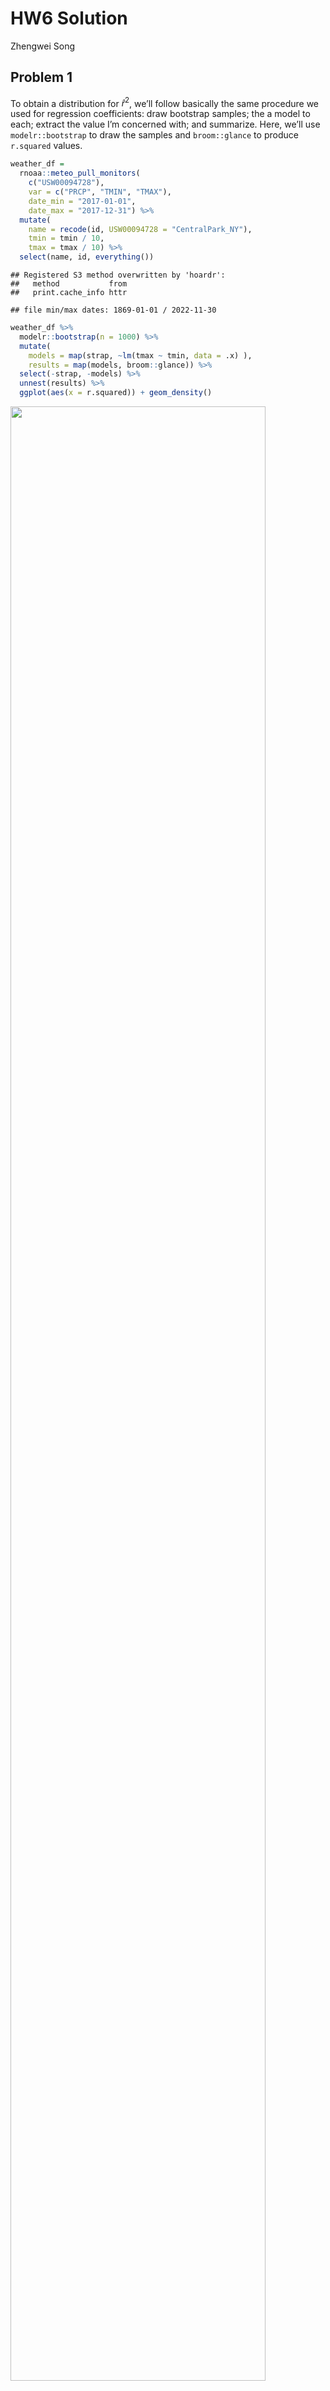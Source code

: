 HW6 Solution
================
Zhengwei Song

## Problem 1

To obtain a distribution for $\hat{r}^2$, we’ll follow basically the
same procedure we used for regression coefficients: draw bootstrap
samples; the a model to each; extract the value I’m concerned with; and
summarize. Here, we’ll use `modelr::bootstrap` to draw the samples and
`broom::glance` to produce `r.squared` values.

``` r
weather_df = 
  rnoaa::meteo_pull_monitors(
    c("USW00094728"),
    var = c("PRCP", "TMIN", "TMAX"), 
    date_min = "2017-01-01",
    date_max = "2017-12-31") %>%
  mutate(
    name = recode(id, USW00094728 = "CentralPark_NY"),
    tmin = tmin / 10,
    tmax = tmax / 10) %>%
  select(name, id, everything())
```

    ## Registered S3 method overwritten by 'hoardr':
    ##   method           from
    ##   print.cache_info httr

    ## file min/max dates: 1869-01-01 / 2022-11-30

``` r
weather_df %>% 
  modelr::bootstrap(n = 1000) %>% 
  mutate(
    models = map(strap, ~lm(tmax ~ tmin, data = .x) ),
    results = map(models, broom::glance)) %>% 
  select(-strap, -models) %>% 
  unnest(results) %>% 
  ggplot(aes(x = r.squared)) + geom_density()
```

<img src="p8105_hw6_zs2539_files/figure-gfm/unnamed-chunk-1-1.png" width="90%" />

In this example, the $\hat{r}^2$ value is high, and the upper bound at 1
may be a cause for the generally skewed shape of the distribution. If we
wanted to construct a confidence interval for $R^2$, we could take the
2.5% and 97.5% quantiles of the estimates across bootstrap samples.
However, because the shape isn’t symmetric, using the mean +/- 1.96
times the standard error probably wouldn’t work well.

We can produce a distribution for $\log(\beta_0 * \beta1)$ using a
similar approach, with a bit more wrangling before we make our plot.

``` r
weather_df %>% 
  modelr::bootstrap(n = 1000) %>% 
  mutate(
    models = map(strap, ~lm(tmax ~ tmin, data = .x) ),
    results = map(models, broom::tidy)) %>% 
  select(-strap, -models) %>% 
  unnest(results) %>% 
  select(id = `.id`, term, estimate) %>% 
  pivot_wider(
    names_from = term, 
    values_from = estimate) %>% 
  rename(beta0 = `(Intercept)`, beta1 = tmin) %>% 
  mutate(log_b0b1 = log(beta0 * beta1)) %>% 
  ggplot(aes(x = log_b0b1)) + geom_density()
```

<img src="p8105_hw6_zs2539_files/figure-gfm/unnamed-chunk-2-1.png" width="90%" />

As with $r^2$, this distribution is somewhat skewed and has some
outliers.

The point of this is not to say you should always use the bootstrap –
it’s possible to establish “large sample” distributions for strange
parameters / values / summaries in a lot of cases, and those are great
to have. But it is helpful to know that there’s a way to do inference
even in tough cases.

## Problem 2

## Importing the dataset

``` r
homicide_raw <- read_csv("https://raw.githubusercontent.com/washingtonpost/data-homicides/master/homicide-data.csv")
```

#### Creating a `city_state` variable, binary variable `resolution` indicating case disposition, omitting cities excluded victim race and Tulsa, AL with data entry mistake. Also, limiting `victim_race` is white or black, making `victim_age` numeric.

``` r
homicide_df = homicide_raw %>% 
    janitor::clean_names() %>%
    mutate(
        reported_date = as.Date(as.character(reported_date), format = "%Y%m%d"),
        city_state = str_c(city, state, sep = ", "),
        resolved = as.numeric(disposition == "Closed by arrest"),
        victim_age = as.numeric(victim_age),
        victim_race = fct_relevel(victim_race, "White")
    ) %>%
    relocate(city_state) %>%
    filter(city_state != c("Tulsa, AL","Dallas, TX","Phoenix, AZ","Kansas City, MO"),
           victim_race == c("White","Black"))
```

#### Applying `glm` to fit a logistic regression with resolved vs unresolved as the outcome; victim age, sex and race as predictors. Also, saving the output of `glm` as an R object.

``` r
baltimore_logistic = homicide_df %>%
    filter(city_state == "Baltimore, MD") %>%
    glm(resolved ~ victim_age + victim_race + victim_sex, data = ., family = binomial()) 
```

#### Applying the `broom::tidy` to the above object; Obtaining the estimate and confidence interval of the adjusted odds ratio, for solving homicides comparing male victims to female victims keeping all other variables fixed.

``` r
baltimore_logistic %>% 
  broom::tidy(conf.int = T) %>% 
  mutate(OR = exp(estimate),
         CI_Lower = exp(conf.low),
         CI_Upper = exp(conf.high)) %>%
  select(term, log_OR = estimate, OR,CI_Lower,CI_Upper, p.value) %>% 
  knitr::kable(align = "lrr",
               col.names = c("Term","Estimate","OR", "95% CI Lower", "95% CI Upper", "P-value"),
               digits = 3)
```

| Term             | Estimate |    OR | 95% CI Lower | 95% CI Upper | P-value |
|:-----------------|---------:|------:|:-------------|-------------:|--------:|
| (Intercept)      |    1.421 | 4.140 | 2.124        |        8.262 |   0.000 |
| victim_age       |   -0.011 | 0.989 | 0.980        |        0.999 |   0.027 |
| victim_raceBlack |   -0.923 | 0.397 | 0.239        |        0.655 |   0.000 |
| victim_sexMale   |   -0.940 | 0.391 | 0.265        |        0.572 |   0.000 |

- Keeping all other variables fixed, in Baltimore, MD, homicides in
  which the victim is male are significantly less like to be resolved
  than those in which the victim is female.

## Running `glm` for each of the cities in the dataset; Extracting the adjusted odds ratio and CI, for solving homicides comparing male victims to female victims;

``` r
allcities_logistic = homicide_df %>% 
  nest(data = -city_state) %>% 
  mutate(
    models = map(data, ~glm(resolved ~ victim_age + victim_race + victim_sex, data = ., family = binomial())),
    results = map(models, ~broom::tidy(.x, conf.int = T))) %>% 
  select(-data, -models) %>% 
  unnest(results)
```

``` r
allcities_or = allcities_logistic %>%
    mutate(term = fct_inorder(term),
         OR = exp(estimate),
         ci_lower = exp(conf.low),
         ci_upper = exp(conf.high)
         ) %>%
    select(city_state, term, log_OR = estimate, OR, ci_lower, ci_upper,p.value) %>%
    filter(term == "victim_sexMale")
    
    allcities_or %>% knitr::kable(align = "lrr",
               col.names = c("City, State","Term","Estimate","OR", "95% CI Lower", "95% CI Upper", "P-value"),
               digits = 3)
```

| City, State        |           Term | Estimate | OR    | 95% CI Lower | 95% CI Upper | P-value |
|:-------------------|---------------:|---------:|:------|-------------:|-------------:|:--------|
| Albuquerque, NM    | victim_sexMale |    0.736 | 2.088 |        0.693 |        6.359 | 0.188   |
| Atlanta, GA        | victim_sexMale |    0.296 | 1.344 |        0.797 |        2.248 | 0.262   |
| Baltimore, MD      | victim_sexMale |   -0.940 | 0.391 |        0.265 |        0.572 | 0.000   |
| Baton Rouge, LA    | victim_sexMale |   -1.373 | 0.253 |        0.096 |        0.593 | 0.003   |
| Birmingham, AL     | victim_sexMale |   -0.406 | 0.666 |        0.367 |        1.184 | 0.172   |
| Boston, MA         | victim_sexMale |   -0.068 | 0.934 |        0.401 |        2.199 | 0.874   |
| Buffalo, NY        | victim_sexMale |   -0.601 | 0.548 |        0.208 |        1.414 | 0.212   |
| Charlotte, NC      | victim_sexMale |   -0.425 | 0.654 |        0.311 |        1.294 | 0.239   |
| Chicago, IL        | victim_sexMale |   -0.923 | 0.397 |        0.301 |        0.525 | 0.000   |
| Cincinnati, OH     | victim_sexMale |   -1.009 | 0.364 |        0.157 |        0.774 | 0.012   |
| Columbus, OH       | victim_sexMale |   -0.497 | 0.609 |        0.363 |        1.005 | 0.055   |
| Denver, CO         | victim_sexMale |   -0.351 | 0.704 |        0.231 |        2.073 | 0.526   |
| Detroit, MI        | victim_sexMale |   -0.547 | 0.579 |        0.415 |        0.805 | 0.001   |
| Durham, NC         | victim_sexMale |   -0.342 | 0.710 |        0.199 |        2.207 | 0.570   |
| Fort Worth, TX     | victim_sexMale |   -0.344 | 0.709 |        0.353 |        1.395 | 0.324   |
| Fresno, CA         | victim_sexMale |    0.411 | 1.509 |        0.407 |        5.281 | 0.520   |
| Houston, TX        | victim_sexMale |   -0.637 | 0.529 |        0.370 |        0.750 | 0.000   |
| Indianapolis, IN   | victim_sexMale |   -0.041 | 0.960 |        0.621 |        1.476 | 0.852   |
| Jacksonville, FL   | victim_sexMale |   -0.700 | 0.497 |        0.321 |        0.761 | 0.001   |
| Las Vegas, NV      | victim_sexMale |   -0.142 | 0.868 |        0.540 |        1.379 | 0.552   |
| Long Beach, CA     | victim_sexMale |   -1.468 | 0.230 |        0.034 |        0.928 | 0.067   |
| Los Angeles, CA    | victim_sexMale |   -0.504 | 0.604 |        0.363 |        0.996 | 0.050   |
| Louisville, KY     | victim_sexMale |   -0.792 | 0.453 |        0.221 |        0.887 | 0.024   |
| Memphis, TN        | victim_sexMale |   -0.351 | 0.704 |        0.448 |        1.081 | 0.117   |
| Miami, FL          | victim_sexMale |   -0.891 | 0.410 |        0.199 |        0.834 | 0.014   |
| Milwaukee, wI      | victim_sexMale |   -0.404 | 0.668 |        0.398 |        1.096 | 0.117   |
| Minneapolis, MN    | victim_sexMale |    0.549 | 1.731 |        0.677 |        4.647 | 0.259   |
| Nashville, TN      | victim_sexMale |   -0.086 | 0.918 |        0.479 |        1.706 | 0.790   |
| New Orleans, LA    | victim_sexMale |   -0.622 | 0.537 |        0.340 |        0.848 | 0.007   |
| New York, NY       | victim_sexMale |   -2.069 | 0.126 |        0.036 |        0.340 | 0.000   |
| Oakland, CA        | victim_sexMale |   -0.705 | 0.494 |        0.264 |        0.915 | 0.026   |
| Oklahoma City, OK  | victim_sexMale |   -0.001 | 0.999 |        0.506 |        1.966 | 0.998   |
| Omaha, NE          | victim_sexMale |   -1.041 | 0.353 |        0.139 |        0.846 | 0.023   |
| Philadelphia, PA   | victim_sexMale |   -0.679 | 0.507 |        0.352 |        0.722 | 0.000   |
| Pittsburgh, PA     | victim_sexMale |   -0.555 | 0.574 |        0.302 |        1.077 | 0.086   |
| Richmond, VA       | victim_sexMale |   -0.340 | 0.712 |        0.219 |        1.963 | 0.535   |
| San Antonio, TX    | victim_sexMale |   -0.296 | 0.744 |        0.331 |        1.617 | 0.462   |
| Sacramento, CA     | victim_sexMale |   -0.449 | 0.638 |        0.246 |        1.572 | 0.338   |
| Savannah, GA       | victim_sexMale |   -0.624 | 0.536 |        0.180 |        1.499 | 0.243   |
| San Bernardino, CA | victim_sexMale |   -0.318 | 0.728 |        0.179 |        2.889 | 0.647   |
| San Diego, CA      | victim_sexMale |   -1.042 | 0.353 |        0.118 |        0.921 | 0.043   |
| San Francisco, CA  | victim_sexMale |   -0.910 | 0.403 |        0.125 |        1.111 | 0.096   |
| St. Louis, MO      | victim_sexMale |   -0.445 | 0.641 |        0.437 |        0.936 | 0.022   |
| Stockton, CA       | victim_sexMale |    0.165 | 1.180 |        0.374 |        3.832 | 0.778   |
| Tampa, FL          | victim_sexMale |   -1.156 | 0.315 |        0.061 |        1.284 | 0.124   |
| Tulsa, OK          | victim_sexMale |   -0.253 | 0.776 |        0.391 |        1.489 | 0.456   |
| Washington, DC     | victim_sexMale |   -0.552 | 0.576 |        0.336 |        0.966 | 0.040   |

#### Creating plot that shows the estimated ORs and CIs for each city

``` r
allcities_or %>% 
  mutate(city_state = fct_reorder(city_state, OR)) %>% 
  ggplot(aes(x = city_state, y = OR)) + 
  geom_point() +
  geom_errorbar(aes(ymin = ci_lower, ymax = ci_upper)) +
  theme(axis.text.x = element_text(angle = 60, hjust = 1)) +
   labs(
    title = "Estimated ORs and CIs for solved homicides of each city compared with female victim",
    x = "City, State",
    y = "Estimated ORs"
  )
```

<img src="p8105_hw6_zs2539_files/figure-gfm/unnamed-chunk-9-1.png" width="90%" />

- Holding all other variables constant, homicide cases with male victims
  are generally less likely to be solved compared to homicide cases with
  female victims because for most cities, the OR and its CI is less than
  1 compared to female victims. However, there are some cities where the
  CI includes 1, meaning that homicide cases with male and female
  victims are solved at no apparent difference.

## Problem 3

#### Loading and cleaning the data

``` r
birthweight_raw = read_csv("./data/birthweight.csv")

birthweight_df = birthweight_raw %>% 
    janitor::clean_names() %>%
    mutate(
        across(.cols = c(babysex, frace, malform, mrace), as.factor)
        ) %>%
  mutate(
      babysex = ifelse(babysex == "1", "male","female"),
      malform = ifelse(malform == "0", "absent","present"),
      frace = recode(frace, "1" = "White", "2" = "Black", "3" = "Asian", "4" = "Puerto Rican", "8" = "Other", "9" = "Unknown"),
      mrace = recode(mrace, "1" = "White", "2" = "Black", "3" = "Asian", "4" = "Puerto Rican", "8" = "Other")
         )
```

- `babysex`,`frace`,`malform` and `mrace` were converted from numeric to
  factor, because they are categorical variables.

- These categorical data were applied `recode` to make it more
  intuitive.

#### Missing data check

``` r
skimr::skim(birthweight_df)[c(2,4)] %>% t() %>% knitr::kable()
```

|               |         |         |       |       |       |         |     |       |         |         |          |         |        |        |         |         |       |      |        |        |
|:--------------|:--------|:--------|:------|:------|:------|:--------|:----|:------|:--------|:--------|:---------|:--------|:-------|:-------|:--------|:--------|:------|:-----|:-------|:-------|
| skim_variable | babysex | malform | frace | mrace | bhead | blength | bwt | delwt | fincome | gaweeks | menarche | mheight | momage | parity | pnumlbw | pnumsga | ppbmi | ppwt | smoken | wtgain |
| complete_rate | 1       | 1       | 1     | 1     | 1     | 1       | 1   | 1     | 1       | 1       | 1        | 1       | 1      | 1      | 1       | 1       | 1     | 1    | 1      | 1      |

- There is no missing data. The cleaned dataset contains 4342
  observations and 20 variables: babysex, bhead, blength, bwt, delwt,
  fincome, frace, gaweeks, malform, menarche, mheight, momage, mrace,
  parity, pnumlbw, pnumsga, ppbmi, ppwt, smoken, wtgain

#### The Correlations with Birth Weight

``` r
birthweight_raw %>% 
  cor_mat() %>%
  cor_gather() %>%
  filter(var1 %in% "bwt") %>%
  filter(!var2 %in% "bwt") %>%
  mutate(
    sig_p = ifelse(p < 0.01, T, F),
    cor_if_sig = ifelse(p < 0.01, cor, NA)
    ) %>% 
  ggplot(aes(
    x = var1, 
    y = var2, 
    fill = cor,
    label = round(cor_if_sig, 2))) + 
  geom_tile(color = "white") +   
  geom_text(
    color = "white",
    size = 4
  ) + 
  scale_x_discrete(
    labels = c("Birth Weight")
  ) + 
  labs(
    x = "Outcome",
    y = "Predictors",
    title = "Correlations between predictors and outcome",
    subtitle = "significant predictors at significance level 0.01",
    fill = "Correlation"
  )
```

<img src="p8105_hw6_zs2539_files/figure-gfm/unnamed-chunk-12-1.png" width="90%" />

- Based on t-test, the variables with p-value less than 0.01 are to be
  selected as potential predictors. To be simple, the continuous are to
  be selected.

#### Based on the correlation plot, and intuitively, `babysex`, `bhead`, `gaweeks`, `blength`, `wtgain`, `ppwt` are to be included as potential predictors; Hence we can build models on every subsets of these variables and choose the optimal one with the lowest BIC.

``` r
# find all possible subsets of variables
subsets = unlist(lapply(1:6, combn, x = c("babysex", "bhead", "blength", "wtgain", "ppwt","gaweeks"),  simplify = F), recursive = F)

calc_BIC = function(variables){
  
    formula = as.formula(paste("bwt", paste(variables, collapse = " + "), sep = "~"))
  
    model = lm(formula, birthweight_df)
  return(broom::glance(model) %>% pull("BIC"))
}

# calculate BIC value of every model
BICs = map(subsets, calc_BIC) %>% as_vector()

# choose model with the lowest BIC
index = which(BICs == min(BICs))[[1]]
variables = subsets[[index]]
formula = as.formula(paste("bwt", paste(variables, collapse = " + "), sep = "~"))
fit_optimal = lm(formula, birthweight_df)

birthweight_df %>% 
  add_residuals(fit_optimal) %>% 
  add_predictions(fit_optimal) %>% 
  ggplot(aes(x = pred, y =resid)) +
  geom_point() +
  labs(
    x = "Fitted values",
    y = "Residuals",
    title = "Model residuals vs fitted values"
  )
```

<img src="p8105_hw6_zs2539_files/figure-gfm/unnamed-chunk-13-1.png" width="90%" />

#### Collinearity Check for continuous variables

``` r
selected_variables =
  birthweight_df %>%
  select(bhead, blength, gaweeks, wtgain, ppwt, bwt)

chart.Correlation(selected_variables, method = "pearson")
```

<img src="p8105_hw6_zs2539_files/figure-gfm/unnamed-chunk-14-1.png" width="90%" />

- From the plot, among predictors, `bhead` vs `blength` or `gaweeks`,
  `blength` vs `gaweeks` showed a potential collinearity.

#### Final selection of continuous predictors, and intuitively, we can also include `babysex`.

``` r
selected_variables =
  birthweight_df %>%
  select(bhead, blength, gaweeks, bwt, babysex, mrace, wtgain, ppwt)
```

#### Fitting the linear model with finally selected predictors

``` r
fit_final <- lm(bwt ~ bhead + blength + gaweeks + babysex + mrace + wtgain + ppwt+ bhead:blength +
             bhead:blength:gaweeks, 
           data = selected_variables)
summary(fit_final) %>% 
  broom::tidy() %>%
  select(term, estimate, p.value)
```

    ## # A tibble: 12 × 3
    ##    term                    estimate  p.value
    ##    <chr>                      <dbl>    <dbl>
    ##  1 (Intercept)           -2295.     7.74e- 3
    ##  2 bhead                   -19.0    6.06e- 1
    ##  3 blength                 -27.3    2.76e- 1
    ##  4 gaweeks                  50.3    8.05e- 4
    ##  5 babysexmale             -35.4    3.49e- 5
    ##  6 mraceBlack             -127.     1.15e-44
    ##  7 mraceAsian              -54.1    2.04e- 1
    ##  8 mracePuerto Rican      -107.     1.11e- 8
    ##  9 wtgain                    3.99   6.34e-24
    ## 10 ppwt                      1.65   1.56e-14
    ## 11 bhead:blength             4.04   1.05e- 4
    ## 12 bhead:blength:gaweeks    -0.0236 9.33e- 3

``` r
summary(fit_final) %>% 
  broom::glance()
```

    ## # A tibble: 1 × 8
    ##   r.squared adj.r.squared sigma statistic p.value    df df.residual  nobs
    ##       <dbl>         <dbl> <dbl>     <dbl>   <dbl> <dbl>       <int> <dbl>
    ## 1     0.713         0.713  275.      980.       0    11        4330  4342

#### Residual plot

``` r
selected_variables %>%
  add_residuals(fit_final) %>%
  add_predictions(fit_final) %>%
  ggplot(aes(x = pred, y = resid)) +
  geom_point() +
  geom_smooth(method = "lm", se = FALSE) +
  labs(title = "Plot of the model residuals against fitted values",
       x = "Fitted Values", y = "Residuals") +
  theme(plot.title = element_text(hjust = 0.5, face = "bold"))
```

<img src="p8105_hw6_zs2539_files/figure-gfm/unnamed-chunk-17-1.png" width="90%" />

#### Comparison in terms of the cross-validated prediction error

``` r
set.seed(2022)
cv_dataset = selected_variables %>%
    crossv_mc(n = 100,test = 0.2)
  
cv_df = cv_dataset %>%
    mutate(
        train = map(train, as_tibble),
        test = map(test, as_tibble))

cv_df = cv_df %>%
    mutate(
        linear_mod1  = map(train, ~lm(bwt ~ bhead + blength + gaweeks + babysex + mrace+ wtgain + ppwt + bhead:blength + bhead:blength:gaweeks, data = .x)),
        linear_mod2  = map(train, ~lm(bwt ~ blength + gaweeks, data = .x)),
        linear_mod3  = map(train, ~lm(bwt ~ bhead + blength + babysex, data = .x))) %>%
    mutate(
        rmse_my_model = map2_dbl(linear_mod1, test, ~rmse(model = .x, data = .y)),
        rmse_given_model1 = map2_dbl(linear_mod2, test, ~rmse(model = .x, data = .y)),
        rmse_given_model2 = map2_dbl(linear_mod3, test, ~rmse(model = .x, data = .y)))
```

#### Root Mean Square Error in the three models

``` r
cv_df %>% 
    select(starts_with("rmse")) %>% 
    pivot_longer(
    everything(),
    names_to = "model", 
    values_to = "rmse",
    names_prefix = "rmse_") %>% 
    mutate(model = fct_inorder(model)) %>% 
    ggplot(aes(x = model, y = rmse)) + 
    geom_boxplot() +
    labs(title = "Prediction Error Distributions across Models", x = "Models", y = "Root Mean Square Error")+
    scale_x_discrete(
        labels = c("My Model", "Given Model 1", "Given Model 2")) +
    theme(plot.title = element_text(hjust = 0.5, face = "bold"))
```

<img src="p8105_hw6_zs2539_files/figure-gfm/unnamed-chunk-19-1.png" width="90%" />

- Based on cross-validation, my model has the relatively lowest root
  mean square error and therefore my model works better. While the first
  given model with predictors **length at birth** and **gestational
  age** has the highest cross-validated RMSE.
